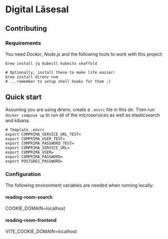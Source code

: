 # Digital Läsesal

## Contributing

### Requirements

You need _Docker_, _Node.js_ and the following tools to work with this project:

```shell
brew install jq kubectl kubectx skaffold

# Optionally, install these to make life easier:
brew install direnv nvm
# ...remember to setup shell hooks for them :)
```

## Quick start

Assuming you are using direnv, create a `.envrc` file in this dir. Then run `docker compose up` to run all of the microservices as well as elasticsearch and kibana.

```
# Template .envrc
export COMPRIMA_SERVICE_URL_TEST=
export COMPRIMA_USER_TEST=
export COMPRIMA_PASSWORD_TEST=
export COMPRIMA_SERVICE_URL=
export COMPRIMA_USER=
export COMPRIMA_PASSWORD=
export POSTGRES_PASSWORD=
```

### Configuration

The following environment variables are needed when running locally:

#### reading-room-search

COOKIE_DOMAIN=localhost

#### reading-room-frontend

VITE_COOKIE_DOMAIN=localhost
